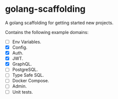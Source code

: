 # golang-scaffolding

A golang scaffolding for getting started new projects.

Contains the following example domains:
- [ ] Env Variables.
- [x] Config.
- [x] Auth.
- [x] JWT.
- [x] GraphQL.
- [ ] PostgreSQL.
- [ ] Type Safe SQL.
- [ ] Docker Compose.
- [ ] Admin.
- [ ] Unit tests.
